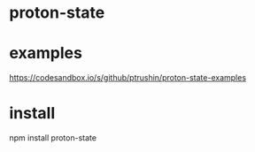 # proton-state

# examples
https://codesandbox.io/s/github/ptrushin/proton-state-examples

# install
npm install proton-state
